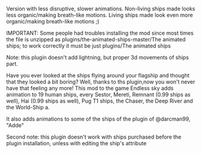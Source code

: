 Version with less disruptive, slower animations. Non-living ships made looks less organic/making breath-like motions. Living ships made look even more organic/making breath-like motions ;)


IMPORTANT: 
Some people had troubles installing the mod since most times the file is unzipped as plugins/the-animated-ships-master/The animated ships; to work correctly it must be just plugins/The animated ships

Note: this plugin doesn't add lightning, but proper 3d movements of ships part.

Have you ever looked at the ships flying around your flagship and thought that they looked a bit boring? Well, thanks to ths plugin,now you won't never have that feeling any more! This mod to the game Endless sky adds animation to 19 human ships, every Sestor, Mereti, Remnant (0.99 ships as well), Hai (0.99 ships as well), Pug T1 ships, the Chaser, the Deep River and the World-Ship a.

It also adds animations to some of the ships of the plugin of @darcman99, "Adde"

Second note: this plugin doesn't work with ships purchased before the plugin installation, unless with editing the ship's attribute
